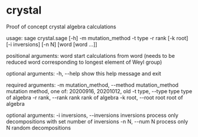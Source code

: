 # crystal
Proof of concept crystal algebra calculations



usage: sage crystal.sage [-h] -m mutation_method -t type -r rank [-k root] [-i inversions] [-n N] [word [word ...]]

positional arguments:
  word                  start calculations from word (needs to be reduced word corresponding to longest element of Weyl group)

optional arguments:
  -h, --help            show this help message and exit

required arguments:
  -m mutation_method, --method mutation_method
                        mutation method, one of: 20200916, 20201012, old
  -t type, --type type  type of algebra
  -r rank, --rank rank  rank of algebra
  -k root, --root root  root of algebra

optional arguments:
  -i inversions, --inversions inversions
                        process only decompositions with set number of inversions
  -n N, --num N         process only N random decompositions
